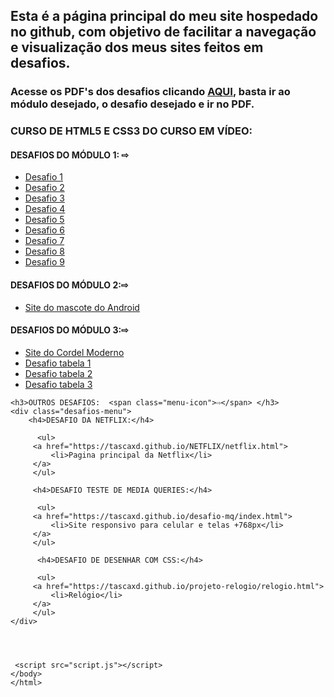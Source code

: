 
<html lang="pt-br">
    <head>
        <meta charset="UTF-8">
        <meta http-equiv="X-UA-Compatible" content="IE=edge">
        <meta name="viewport" content="width=device-width, initial-scale=1.0">
        <link rel="stylesheet" href="style.css">
    </head>
    <body>
    <h2><strong>Esta é a página principal do meu site hospedado no github, com objetivo de facilitar a navegação e visualização dos meus sites feitos em desafios.</strong></h2>
     <h3>
     Acesse os PDF's dos desafios clicando <a href="https://github.com/TascaXD">AQUI</a>, basta ir ao módulo desejado, o desafio desejado e ir no PDF.</h3>
     <h3>CURSO DE HTML5 E CSS3 DO CURSO EM VÍDEO:</h3> 
       <h4>DESAFIOS DO MÓDULO 1: <span class="menu-icon">⇨</span> </h4>
        <ul class="desafios-menu">
     <a href="https://tascaxd.github.io/modulo-1/DESAFIO%201/desafio1.html">
         <li>Desafio 1</li>
     </a>
     <a href="https://tascaxd.github.io/modulo-1/DESAFIO%202/desafio2.html">
         <li>Desafio 2</li>
     </a>
     <a href="https://tascaxd.github.io/modulo-1/DESAFIO%203/desafio3.html">
         <li>Desafio 3</li>
     </a>
     <a href="https://tascaxd.github.io/modulo-1/DESAFIO%204/desafio4.html">
         <li>Desafio 4</li>
     </a>
     <a href="https://tascaxd.github.io/modulo-1/DESAFIO%205/desafio5.html">
         <li>Desafio 5</li>
     </a>
     <a href="https://tascaxd.github.io/modulo-1/DESAFIO6/desafio6.html">
         <li>Desafio 6</li>
     </a>
     <a href="https://tascaxd.github.io/modulo-1/DESAFIO7/desafio7.html">
         <li>Desafio 7</li>
     </a>
     <a href="https://tascaxd.github.io/modulo-1/DESAFIO8/desafio8.html">
         <li>Desafio 8</li>
     </a>
     <a href="https://tascaxd.github.io/modulo-1/DESAFIO9/desafio9.html">
         <li>Desafio 9</li>
     </a>
     </ul>
     <h4>DESAFIOS DO MÓDULO 2:<span class="menu-icon">⇨</span></h4>
     <ul class="desafios-menu">
     <a href="https://tascaxd.github.io/modulo-2/pagina2.html">
         <li>Site do mascote do Android</li>
     </a>
     </ul>
     <h4>DESAFIOS DO MÓDULO 3:<span class="menu-icon">⇨</span></h4>
     <ul class="desafios-menu">
    <a href="https://tascaxd.github.io/modulo-3/desafio%20cordel/cordel.html">
         <li>Site do Cordel Moderno</li></a>
    <a href="https://tascaxd.github.io/modulo-3/desafio%20tabelas/table.html">
         <li>Desafio tabela 1</li></a>
    <a href="https://tascaxd.github.io/modulo-3/desafio%20tabelas/table2.html">
         <li>Desafio tabela 2</li></a>
    <a href="https://tascaxd.github.io/modulo-3/desafio%20tabelas/table3.html">
         <li>Desafio tabela 3</li></a>
     </ul>
    
    <h3>OUTROS DESAFIOS:  <span class="menu-icon">⇨</span> </h3> 
    <div class="desafios-menu">
        <h4>DESAFIO DA NETFLIX:</h4>
        
          <ul>
         <a href="https://tascaxd.github.io/NETFLIX/netflix.html">
             <li>Pagina principal da Netflix</li>
         </a>
         </ul>
        
         <h4>DESAFIO TESTE DE MEDIA QUERIES:</h4>
        
          <ul>
         <a href="https://tascaxd.github.io/desafio-mq/index.html">
             <li>Site responsivo para celular e telas +768px</li>
         </a>
         </ul>
        
          <h4>DESAFIO DE DESENHAR COM CSS:</h4>
        
          <ul>
         <a href="https://tascaxd.github.io/projeto-relogio/relogio.html">
             <li>Relógio</li>
         </a>
         </ul>
    </div>
    
     
    
        
     <script src="script.js"></script>
    </body>
    </html>
     
     